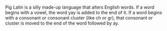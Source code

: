 Pig Latin is a silly made-up language that alters English 
words. If a word begins with a vowel, the word yay is added 
to the end of it. If a word begins with a consonant or consonant 
cluster (like ch or gr), that consonant or cluster is moved to 
the end of the word followed by ay.